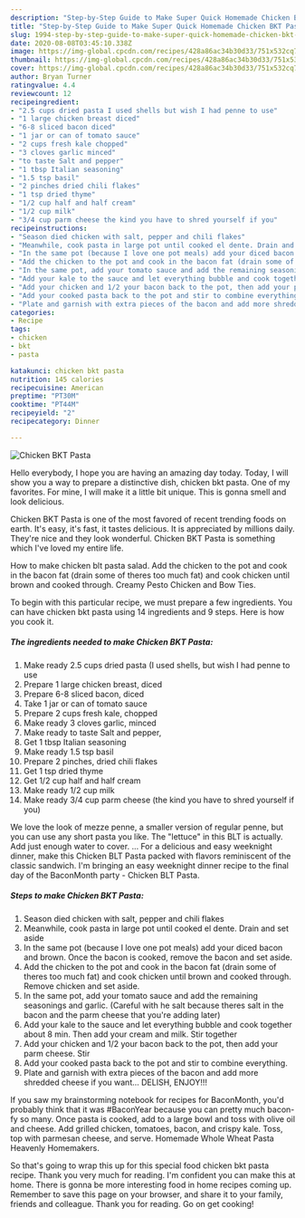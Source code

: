 ```yaml
---
description: "Step-by-Step Guide to Make Super Quick Homemade Chicken BKT Pasta"
title: "Step-by-Step Guide to Make Super Quick Homemade Chicken BKT Pasta"
slug: 1994-step-by-step-guide-to-make-super-quick-homemade-chicken-bkt-pasta
date: 2020-08-08T03:45:10.338Z
image: https://img-global.cpcdn.com/recipes/428a86ac34b30d33/751x532cq70/chicken-bkt-pasta-recipe-main-photo.jpg
thumbnail: https://img-global.cpcdn.com/recipes/428a86ac34b30d33/751x532cq70/chicken-bkt-pasta-recipe-main-photo.jpg
cover: https://img-global.cpcdn.com/recipes/428a86ac34b30d33/751x532cq70/chicken-bkt-pasta-recipe-main-photo.jpg
author: Bryan Turner
ratingvalue: 4.4
reviewcount: 12
recipeingredient:
- "2.5 cups dried pasta I used shells but wish I had penne to use"
- "1 large chicken breast diced"
- "6-8 sliced bacon diced"
- "1 jar or can of tomato sauce"
- "2 cups fresh kale chopped"
- "3 cloves garlic minced"
- "to taste Salt and pepper"
- "1 tbsp Italian seasoning"
- "1.5 tsp basil"
- "2 pinches dried chili flakes"
- "1 tsp dried thyme"
- "1/2 cup half and half cream"
- "1/2 cup milk"
- "3/4 cup parm cheese the kind you have to shred yourself if you"
recipeinstructions:
- "Season died chicken with salt, pepper and chili flakes"
- "Meanwhile, cook pasta in large pot until cooked el dente. Drain and set aside"
- "In the same pot (because I love one pot meals) add your diced bacon and brown. Once the bacon is cooked, remove the bacon and set aside."
- "Add the chicken to the pot and cook in the bacon fat (drain some of theres too much fat) and cook chicken until brown and cooked through. Remove chicken and set aside."
- "In the same pot, add your tomato sauce and add the remaining seasonings and garlic. (Careful with he salt because theres salt in the bacon and the parm cheese that you&#39;re adding later)"
- "Add your kale to the sauce and let everything bubble and cook together about 8 min. Then add your cream and milk. Stir together"
- "Add your chicken and 1/2 your bacon back to the pot, then add your parm cheese. Stir"
- "Add your cooked pasta back to the pot and stir to combine everything."
- "Plate and garnish with extra pieces of the bacon and add more shredded cheese if you want... DELISH, ENJOY!!!"
categories:
- Recipe
tags:
- chicken
- bkt
- pasta

katakunci: chicken bkt pasta 
nutrition: 145 calories
recipecuisine: American
preptime: "PT30M"
cooktime: "PT44M"
recipeyield: "2"
recipecategory: Dinner

---
```



![Chicken BKT Pasta](https://img-global.cpcdn.com/recipes/428a86ac34b30d33/751x532cq70/chicken-bkt-pasta-recipe-main-photo.jpg)

Hello everybody, I hope you are having an amazing day today. Today, I will show you a way to prepare a distinctive dish, chicken bkt pasta. One of my favorites. For mine, I will make it a little bit unique. This is gonna smell and look delicious.

Chicken BKT Pasta is one of the most favored of recent trending foods on earth. It's easy, it's fast, it tastes delicious. It is appreciated by millions daily. They're nice and they look wonderful. Chicken BKT Pasta is something which I've loved my entire life.

How to make chicken blt pasta salad. Add the chicken to the pot and cook in the bacon fat (drain some of theres too much fat) and cook chicken until brown and cooked through. Creamy Pesto Chicken and Bow Ties.


To begin with this particular recipe, we must prepare a few ingredients. You can have chicken bkt pasta using 14 ingredients and 9 steps. Here is how you cook it.

<!--inarticleads1-->

##### The ingredients needed to make Chicken BKT Pasta:

1. Make ready 2.5 cups dried pasta (I used shells, but wish I had penne to use
1. Prepare 1 large chicken breast, diced
1. Prepare 6-8 sliced bacon, diced
1. Take 1 jar or can of tomato sauce
1. Prepare 2 cups fresh kale, chopped
1. Make ready 3 cloves garlic, minced
1. Make ready to taste Salt and pepper,
1. Get 1 tbsp Italian seasoning
1. Make ready 1.5 tsp basil
1. Prepare 2 pinches, dried chili flakes
1. Get 1 tsp dried thyme
1. Get 1/2 cup half and half cream
1. Make ready 1/2 cup milk
1. Make ready 3/4 cup parm cheese (the kind you have to shred yourself if you)


We love the look of mezze penne, a smaller version of regular penne, but you can use any short pasta you like. The &#34;lettuce&#34; in this BLT is actually. Add just enough water to cover. … For a delicious and easy weeknight dinner, make this Chicken BLT Pasta packed with flavors reminiscent of the classic sandwich. I&#39;m bringing an easy weeknight dinner recipe to the final day of the BaconMonth party - Chicken BLT Pasta. 

<!--inarticleads2-->

##### Steps to make Chicken BKT Pasta:

1. Season died chicken with salt, pepper and chili flakes
1. Meanwhile, cook pasta in large pot until cooked el dente. Drain and set aside
1. In the same pot (because I love one pot meals) add your diced bacon and brown. Once the bacon is cooked, remove the bacon and set aside.
1. Add the chicken to the pot and cook in the bacon fat (drain some of theres too much fat) and cook chicken until brown and cooked through. Remove chicken and set aside.
1. In the same pot, add your tomato sauce and add the remaining seasonings and garlic. (Careful with he salt because theres salt in the bacon and the parm cheese that you&#39;re adding later)
1. Add your kale to the sauce and let everything bubble and cook together about 8 min. Then add your cream and milk. Stir together
1. Add your chicken and 1/2 your bacon back to the pot, then add your parm cheese. Stir
1. Add your cooked pasta back to the pot and stir to combine everything.
1. Plate and garnish with extra pieces of the bacon and add more shredded cheese if you want... DELISH, ENJOY!!!


If you saw my brainstorming notebook for recipes for BaconMonth, you&#39;d probably think that it was #BaconYear because you can pretty much bacon-fy so many. Once pasta is cooked, add to a large bowl and toss with olive oil and cheese. Add grilled chicken, tomatoes, bacon, and crispy kale. Toss, top with parmesan cheese, and serve. Homemade Whole Wheat Pasta Heavenly Homemakers. 

So that's going to wrap this up for this special food chicken bkt pasta recipe. Thank you very much for reading. I'm confident you can make this at home. There is gonna be more interesting food in home recipes coming up. Remember to save this page on your browser, and share it to your family, friends and colleague. Thank you for reading. Go on get cooking!
